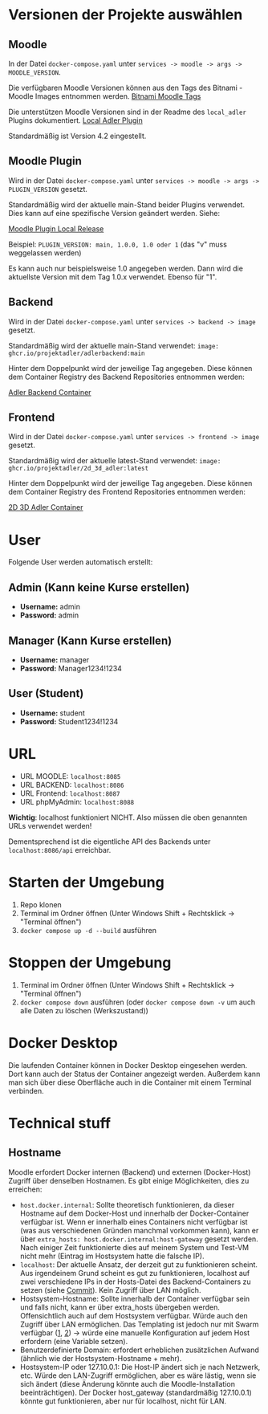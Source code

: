 # Versionen der Projekte auswählen

## Moodle

In der Datei `docker-compose.yaml` unter `services -> moodle -> args -> MOODLE_VERSION`.

Die verfügbaren Moodle Versionen können aus den Tags des Bitnami - Moodle Images entnommen werden.
[Bitnami Moodle Tags](https://hub.docker.com/r/bitnami/moodle/tags)

Die unterstützen Moodle Versionen sind in der Readme des `local_adler` Plugins dokumentiert.
[Local Adler Plugin](https://github.com/ProjektAdLer/MoodlePluginLocal)

Standardmäßig ist Version 4.2 eingestellt.

## Moodle Plugin

Wird in der Datei `docker-compose.yaml` unter `services -> moodle -> args -> PLUGIN_VERSION` gesetzt.

Standardmäßig wird der aktuelle main-Stand beider Plugins verwendet.
Dies kann auf eine spezifische Version geändert werden. Siehe:

[Moodle Plugin Local Release](https://github.com/ProjektAdLer/MoodlePluginLocal/releases/tag/1.0.0)

Beispiel: `PLUGIN_VERSION: main, 1.0.0, 1.0 oder 1` (das "v" muss weggelassen werden)

Es kann auch nur beispielsweise 1.0 angegeben werden. Dann wird die aktuellste Version mit dem Tag 1.0.x verwendet. Ebenso für "1".

## Backend

Wird in der Datei `docker-compose.yaml` unter `services -> backend -> image` gesetzt.

Standardmäßig wird der aktuelle main-Stand verwendet: `image: ghcr.io/projektadler/adlerbackend:main`

Hinter dem Doppelpunkt wird der jeweilige Tag angegeben. Diese können dem Container Registry des Backend Repositories entnommen werden:

[Adler Backend Container](https://github.com/ProjektAdLer/AdLerBackend/pkgs/container/adlerbackend)

## Frontend

Wird in der Datei `docker-compose.yaml` unter `services -> frontend -> image` gesetzt.

Standardmäßig wird der aktuelle latest-Stand verwendet: `image: ghcr.io/projektadler/2d_3d_adler:latest`

Hinter dem Doppelpunkt wird der jeweilige Tag angegeben. Diese können dem Container Registry des Frontend Repositories entnommen werden:

[2D 3D Adler Container](https://github.com/ProjektAdLer/2D_3D_AdLer/pkgs/container/2d_3d_adler)

# User

Folgende User werden automatisch erstellt:

## Admin (Kann keine Kurse erstellen)

- **Username:** admin
- **Password:** admin

## Manager (Kann Kurse erstellen)

- **Username:** manager
- **Password:** Manager1234!1234

## User (Student)

- **Username:** student
- **Password:** Student1234!1234

# URL

- URL MOODLE: `localhost:8085`
- URL BACKEND: `localhost:8086`
- URL Frontend: `localhost:8087`
- URL phpMyAdmin: `localhost:8088`

**Wichtig**: localhost funktioniert NICHT. Also müssen die oben genannten URLs verwendet werden!

Dementsprechend ist die eigentliche API des Backends unter `localhost:8086/api` erreichbar.

# Starten der Umgebung

1. Repo klonen
2. Terminal im Ordner öffnen (Unter Windows Shift + Rechtsklick -> "Terminal öffnen")
3. `docker compose up -d --build` ausführen

# Stoppen der Umgebung

1. Terminal im Ordner öffnen (Unter Windows Shift + Rechtsklick -> "Terminal öffnen")
2. `docker compose down` ausführen (oder `docker compose down -v` um auch alle Daten zu löschen (Werkszustand))

# Docker Desktop

Die laufenden Container können in Docker Desktop eingesehen werden. Dort kann auch der Status der Container angezeigt werden. Außerdem kann man sich über diese Oberfläche auch in die Container mit einem Terminal verbinden.

# Technical stuff

## Hostname

Moodle erfordert Docker internen (Backend) und externen (Docker-Host) Zugriff über denselben Hostnamen. Es gibt einige Möglichkeiten, dies zu erreichen:

- `host.docker.internal`: Sollte theoretisch funktionieren, da dieser Hostname auf dem Docker-Host und innerhalb der Docker-Container verfügbar ist. Wenn er innerhalb eines Containers nicht verfügbar ist (was aus verschiedenen Gründen manchmal vorkommen kann), kann er über `extra_hosts: host.docker.internal:host-gateway` gesetzt werden. Nach einiger Zeit funktionierte dies auf meinem System und Test-VM nicht mehr (Eintrag im Hostsystem hatte die falsche IP).
- `localhost`: Der aktuelle Ansatz, der derzeit gut zu funktionieren scheint. Aus irgendeinem Grund scheint es gut zu funktionieren, localhost auf zwei verschiedene IPs in der Hosts-Datei des Backend-Containers zu setzen (siehe [Commit](https://github.com/ProjektAdLer/AdlerTestEnvironment/commit/f6947345beb9a52f64d66d385d24a8c9e9da2b64)). Kein Zugriff über LAN möglich.
- Hostsystem-Hostname: Sollte innerhalb der Container verfügbar sein und falls nicht, kann er über extra_hosts übergeben werden. Offensichtlich auch auf dem Hostsystem verfügbar. Würde auch den Zugriff über LAN ermöglichen. Das Templating ist jedoch nur mit Swarm verfügbar ([1](https://github.com/docker/compose/issues/4964), [2](https://docs.docker.com/engine/reference/commandline/service_create/#create-services-using-templates)) -> würde eine manuelle Konfiguration auf jedem Host erfordern (eine Variable setzen).
- Benutzerdefinierte Domain: erfordert erheblichen zusätzlichen Aufwand (ähnlich wie der Hostsystem-Hostname + mehr).
- Hostsystem-IP oder 127.10.0.1: Die Host-IP ändert sich je nach Netzwerk, etc. Würde den LAN-Zugriff ermöglichen, aber es wäre lästig, wenn sie sich ändert (diese Änderung könnte auch die Moodle-Installation beeinträchtigen). Der Docker host_gateway (standardmäßig 127.10.0.1) könnte gut funktionieren, aber nur für localhost, nicht für LAN.
